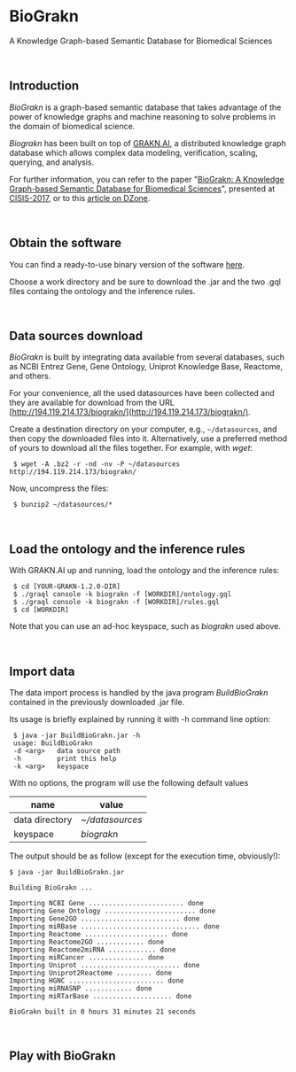 # BioGrakn
A Knowledge Graph-based Semantic Database for Biomedical Sciences

&nbsp;

## Introduction

*BioGrakn* is a graph-based semantic database that takes advantage of the power of knowledge graphs and machine reasoning to solve problems in the domain of biomedical science.

*Biograkn* has been built on top of [GRAKN.AI](http://grakn.ai/), a distributed knowledge graph database which allows complex data modeling, verification, scaling, querying, and analysis.

For further information, you can refer to the paper "[BioGrakn: A Knowledge Graph-based Semantic Database for Biomedical Sciences](https://link.springer.com/chapter/10.1007/978-3-319-61566-0_28)", presented at [CISIS-2017](http://voyager.ce.fit.ac.jp/conf/cisis/2017/), or to this [article on DZone](https://dzone.com/articles/a-knowledge-graph-based-semantic-database-for-biom).

&nbsp;

## Obtain the software

You can find a ready-to-use binary version of the software [here](https://github.com/xMAnton/BioGrakn/releases/tag/v1.2.0).

Choose a work directory and be sure to download the .jar and the two .gql files containg the ontology and the inference rules.

&nbsp;

## Data sources download 

*BioGrakn* is built by integrating data available from several databases, such as NCBI Entrez Gene, Gene Ontology, Uniprot Knowledge Base, Reactome, and others. 

For your convenience, all the used datasources have been collected and they are available for download from the URL [http://194.119.214.173/biograkn/](http://194.119.214.173/biograkn/).

Create a destination directory on your computer, e.g., `~/datasources`, and then copy the downloaded files into it. Alternatively, use a preferred method of yours to download all the files together. For example, with *wget*:

```
 $ wget -A .bz2 -r -nd -nv -P ~/datasources http://194.119.214.173/biograkn/
```

Now, uncompress the files:

```
 $ bunzip2 ~/datasources/*
```

&nbsp;

## Load the ontology and the inference rules

With GRAKN.AI up and running, load the ontology and the inference rules:

```
 $ cd [YOUR-GRAKN-1.2.0-DIR]
 $ ./graql console -k biograkn -f [WORKDIR]/ontology.gql
 $ ./graql console -k biograkn -f [WORKDIR]/rules.gql
 $ cd [WORKDIR]
```

Note that you can use an ad-hoc keyspace, such as *biograkn* used above. 

&nbsp;

## Import data

The data import process is handled by the java program *BuildBioGrakn* contained in the previously downloaded .jar file.

Its usage is briefly explained by running it with -h command line option:

```
 $ java -jar BuildBioGrakn.jar -h
 usage: BuildBioGrakn
 -d <arg>   data source path
 -h         print this help
 -k <arg>   keyspace
```

With no options, the program will use the following default values

| name           | value         |
| -------------- | ------------- |
| data directory | *~/datasources* |
| keyspace       | *biograkn*      |

The output should be as follow (except for the execution time, obviously!):

```
$ java -jar BuildBioGrakn.jar 

Building BioGrakn ...

Importing NCBI Gene ........................ done
Importing Gene Ontology ....................... done
Importing Gene2GO ......................... done
Importing miRBase .............................. done
Importing Reactome ..................... done
Importing Reactome2GO ............ done
Importing Reactome2miRNA ............ done
Importing miRCancer .............. done
Importing Uniprot ......................... done
Importing Uniprot2Reactome ......... done
Importing HGNC ........................ done
Importing miRNASNP ............ done
Importing miRTarBase .................... done

BioGrakn built in 0 hours 31 minutes 21 seconds
```

&nbsp;

## Play with BioGrakn

